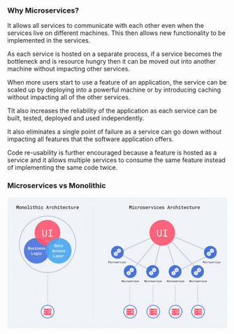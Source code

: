 ### Why Microservices?

It allows all services to communicate with each other even when the services live on different machines. This then allows new functionality to be implemented in the services.

As each service is hosted on a separate process, if a service becomes the bottleneck and is resource hungry then it can be moved out into another machine without impacting other services.

When more users start to use a feature of an application, the service can be scaled up by deploying into a powerful machine or by introducing caching without impacting all of the other services.

TIt also increases the reliability of the application as each service can be built, tested, deployed and used independently.

It also eliminates a single point of failure as a service can go down without impacting all features that the software application offers.

Code re-usability is further encouraged because a feature is hosted as a service and it allows multiple services to consume the same feature instead of implementing the same code twice.



### Microservices vs Monolithic

![Microservices vs Monolithic](comparsion.jpg)

